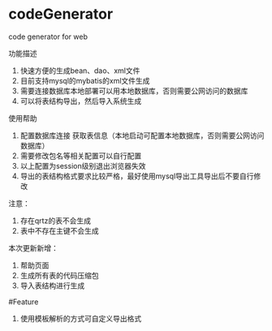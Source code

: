 # codeGenerator
code generator for web

功能描述
1. 快速方便的生成bean、dao、xml文件
2. 目前支持mysql的mybatis的xml文件生成
3. 需要连接数据库本地部署可以用本地数据库，否则需要公网访问的数据库
4. 可以将表结构导出，然后导入系统生成

使用帮助
1. 配置数据库连接 获取表信息（本地启动可配置本地数据库，否则需要公网访问数据库）
2. 需要修改包名等相关配置可以自行配置
3. 以上配置为session级别退出浏览器失效
4. 导出的表结构格式要求比较严格，最好使用mysql导出工具导出后不要自行修改

注意：
1. 存在qrtz的表不会生成
2. 表中不存在主键不会生成

本次更新新增：
1. 帮助页面
2. 生成所有表的代码压缩包
3. 导入表结构进行生成

#Feature
1. 使用模板解析的方式可自定义导出格式